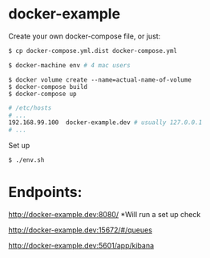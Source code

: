 # docker-example

Create your own docker-compose file, or just:
```bash
$ cp docker-compose.yml.dist docker-compose.yml
```

```bash
$ docker-machine env # 4 mac users
```

```
$ docker volume create --name=actual-name-of-volume
$ docker-compose build
$ docker-compose up
```

```bash
# /etc/hosts
# ...
192.168.99.100	docker-example.dev # usually 127.0.0.1
# ...
```

Set up

```bash
$ ./env.sh
```

# Endpoints:

http://docker-example.dev:8080/ *Will run a set up check

http://docker-example.dev:15672/#/queues

http://docker-example.dev:5601/app/kibana
